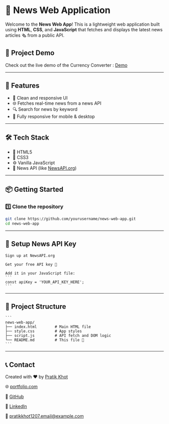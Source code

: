 # 📰 News Web Application

Welcome to the **News Web App**! This is a lightweight web application built using **HTML**, **CSS**, and **JavaScript** that fetches and displays the latest news articles 🗞️ from a public API.

## 🎥 Project Demo

   Check out the live demo of the Currency Converter : [Demo](https://pratikkhot-qr-code-generator.netlify.app/)
   
---

## 🚀 Features

- 🧠 Clean and responsive UI
- 🌐 Fetches real-time news from a news API
- 🔍 Search for news by keyword
- 📱 Fully responsive for mobile & desktop

---

## 🛠️ Tech Stack

- 🌟 HTML5
- 🎨 CSS3
- ⚙️ Vanilla JavaScript
- 🔌 News API (like [NewsAPI.org](https://newsapi.org))

---

## 📦 Getting Started

### 1️⃣ Clone the repository
```bash
git clone https://github.com/yourusername/news-web-app.git
cd news-web-app
```

---

## 🔑 Setup News API Key

    Sign up at NewsAPI.org
    
    Get your free API key 🔐
    
    Add it in your JavaScript file:
    ```
    const apiKey = 'YOUR_API_KEY_HERE';
    ```
    
---

## 📁 Project Structure

    ```
    news-web-app/
    ├── index.html        # Main HTML file
    ├── style.css         # App styles
    ├── script.js         # API fetch and DOM logic
    └── README.md         # This file 📄
    ```

---

## 📞 Contact

Created with ❤️ by [Pratik Khot](https://www.instagram.com/k.pratik01)

🌐 [portfolio.com](https://portfoliopratikkhot.netlify.app/)

🐙 [GitHub](https://github.com/pratikkhot100)

💼 [LinkedIn](https://www.linkedin.com/in/pratikkhot01)

📧 [pratikkhot1207.email@example.com](mailto:pratikkhot1207.email@example.com)


